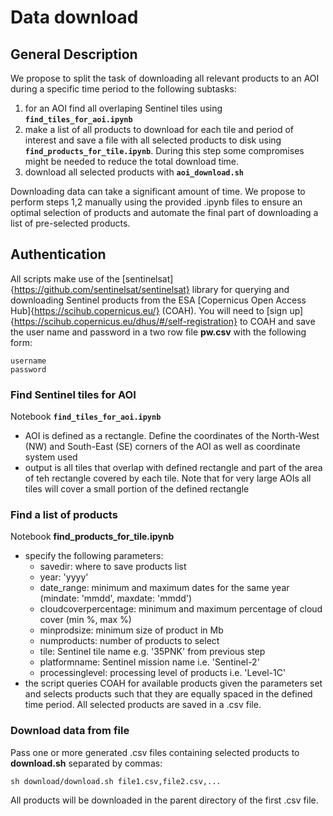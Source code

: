 # Data download

## General Description
We propose to split the task of downloading all relevant products to an AOI during a specific time period to the 
following subtasks:
1) for an AOI find all overlaping Sentinel tiles using **`find_tiles_for_aoi.ipynb`**
2) make a list of all products to download for each tile and period of interest and save a file with all selected 
products to disk using **`find_products_for_tile.ipynb`**. During this step some compromises might be needed to reduce 
the total download time.
3) download all selected products with **`aoi_download.sh`**

Downloading data can take a significant amount of time. 
We propose to perform steps 1,2 manually using the provided .ipynb files to ensure an optimal selection of products and 
automate the final part of downloading a list of pre-selected products. 

## Authentication
All scripts make use of the [sentinelsat]{https://github.com/sentinelsat/sentinelsat} library for querying and 
downloading Sentinel products from the ESA [Copernicus Open Access Hub]{https://scihub.copernicus.eu/} (COAH). 
You will need to [sign up]{https://scihub.copernicus.eu/dhus/#/self-registration} to COAH and save the user name and 
password in a two row file **pw.csv** with the following form:
```
username
password
``` 

### Find Sentinel tiles for AOI
Notebook **`find_tiles_for_aoi.ipynb`**
- AOI is defined as a rectangle. Define the coordinates of the North-West (NW) and South-East (SE) corners of the AOI 
as well as coordinate system used
- output is all tiles that overlap with defined rectangle and part of the area of teh rectangle covered by each tile. 
Note that for very large AOIs all tiles will cover a small portion of the defined rectangle

### Find a list of products 
Notebook **find_products_for_tile.ipynb**
- specify the following parameters:
    - savedir: where to save products list
    - year: 'yyyy'
    - date_range: minimum and maximum dates for the same year (mindate: 'mmdd', maxdate: 'mmdd')
    - cloudcoverpercentage: minimum and maximum percentage of cloud cover (min %, max %)
    - minprodsize: minimum size of product in Mb
    - numproducts: number of products to select 
    - tile: Sentinel tile name e.g. '35PNK' from previous step
    - platformname: Sentinel mission name i.e. 'Sentinel-2'
    - processinglevel: processing level of products i.e. 'Level-1C'
- the script queries COAH for available products given the parameters set and selects products such that they are 
equally spaced in the defined time period. All selected products are saved in a .csv file.

### Download data from file
Pass one or more generated .csv files containing selected products to **download.sh** separated by commas:
```
sh download/download.sh file1.csv,file2.csv,...
``` 
All products will be downloaded in the parent directory of the first .csv file.
